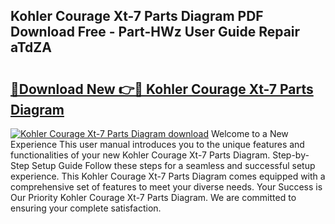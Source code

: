 ## Kohler Courage Xt-7 Parts Diagram PDF Download Free - Part-HWz User Guide Repair aTdZA

# <h2><a href="http://dfi7bxd.blite.top/?on=Kohler+Courage+Xt-7+Parts+Diagram">🔗Download New 👉🔴 Kohler Courage Xt-7 Parts Diagram</a></h2>

[![Kohler Courage Xt-7 Parts Diagram download](https://i.imgur.com/lujVjoI.png)](http://dfi7bxd.blite.top/?on=Kohler+Courage+Xt-7+Parts+Diagram)
Welcome to a New Experience This user manual introduces you to the unique features and functionalities of your new Kohler Courage Xt-7 Parts Diagram. Step-by-Step Setup Guide Follow these steps for a seamless and successful setup experience. This Kohler Courage Xt-7 Parts Diagram comes equipped with a comprehensive set of features to meet your diverse needs. Your Success is Our Priority Kohler Courage Xt-7 Parts Diagram. We are committed to ensuring your complete satisfaction.
